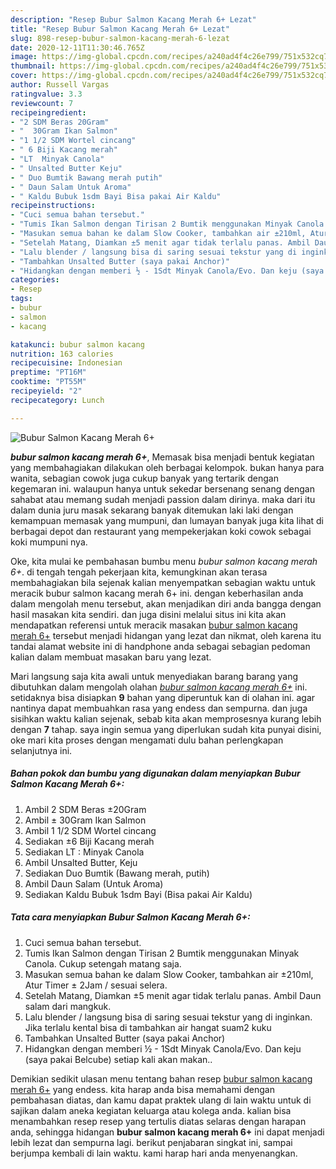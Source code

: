 ```yaml
---
description: "Resep Bubur Salmon Kacang Merah 6+ Lezat"
title: "Resep Bubur Salmon Kacang Merah 6+ Lezat"
slug: 898-resep-bubur-salmon-kacang-merah-6-lezat
date: 2020-12-11T11:30:46.765Z
image: https://img-global.cpcdn.com/recipes/a240ad4f4c26e799/751x532cq70/bubur-salmon-kacang-merah-6-foto-resep-utama.jpg
thumbnail: https://img-global.cpcdn.com/recipes/a240ad4f4c26e799/751x532cq70/bubur-salmon-kacang-merah-6-foto-resep-utama.jpg
cover: https://img-global.cpcdn.com/recipes/a240ad4f4c26e799/751x532cq70/bubur-salmon-kacang-merah-6-foto-resep-utama.jpg
author: Russell Vargas
ratingvalue: 3.3
reviewcount: 7
recipeingredient:
- "2 SDM Beras 20Gram"
- "  30Gram Ikan Salmon"
- "1 1/2 SDM Wortel cincang"
- " 6 Biji Kacang merah"
- "LT  Minyak Canola"
- " Unsalted Butter Keju"
- " Duo Bumtik Bawang merah putih"
- " Daun Salam Untuk Aroma"
- " Kaldu Bubuk 1sdm Bayi Bisa pakai Air Kaldu"
recipeinstructions:
- "Cuci semua bahan tersebut."
- "Tumis Ikan Salmon dengan Tirisan 2 Bumtik menggunakan Minyak Canola. Cukup setengah matang saja."
- "Masukan semua bahan ke dalam Slow Cooker, tambahkan air ±210ml, Atur Timer ± 2Jam / sesuai selera."
- "Setelah Matang, Diamkan ±5 menit agar tidak terlalu panas. Ambil Daun salam dari mangkuk."
- "Lalu blender / langsung bisa di saring sesuai tekstur yang di inginkan. Jika terlalu kental bisa di tambahkan air hangat suam2 kuku"
- "Tambahkan Unsalted Butter (saya pakai Anchor)"
- "Hidangkan dengan memberi ½ - 1Sdt Minyak Canola/Evo. Dan keju (saya pakai Belcube) setiap kali akan makan.."
categories:
- Resep
tags:
- bubur
- salmon
- kacang

katakunci: bubur salmon kacang 
nutrition: 163 calories
recipecuisine: Indonesian
preptime: "PT16M"
cooktime: "PT55M"
recipeyield: "2"
recipecategory: Lunch

---
```



![Bubur Salmon Kacang Merah 6+](https://img-global.cpcdn.com/recipes/a240ad4f4c26e799/751x532cq70/bubur-salmon-kacang-merah-6-foto-resep-utama.jpg)

<b><i>bubur salmon kacang merah 6+</i></b>, Memasak bisa menjadi bentuk kegiatan yang membahagiakan dilakukan oleh berbagai kelompok. bukan hanya para wanita, sebagian cowok juga cukup banyak yang tertarik dengan kegemaran ini. walaupun hanya untuk sekedar bersenang senang dengan sahabat atau memang sudah menjadi passion dalam dirinya. maka dari itu dalam dunia juru masak sekarang banyak ditemukan laki laki dengan kemampuan memasak yang mumpuni, dan lumayan banyak juga kita lihat di berbagai depot dan restaurant yang mempekerjakan koki cowok sebagai koki mumpuni nya.

Oke, kita mulai ke pembahasan bumbu menu <i>bubur salmon kacang merah 6+</i>. di tengah tengah pekerjaan kita, kemungkinan akan terasa membahagiakan bila sejenak kalian menyempatkan sebagian waktu untuk meracik bubur salmon kacang merah 6+ ini. dengan keberhasilan anda dalam mengolah menu tersebut, akan menjadikan diri anda bangga dengan hasil masakan kita sendiri. dan juga disini melalui situs ini kita akan mendapatkan referensi untuk meracik masakan <u>bubur salmon kacang merah 6+</u> tersebut menjadi hidangan yang lezat dan nikmat, oleh karena itu tandai alamat website ini di handphone anda sebagai sebagian pedoman kalian dalam membuat masakan baru yang lezat.




Mari langsung saja kita awali untuk menyediakan barang barang yang dibutuhkan dalam mengolah olahan <u><i>bubur salmon kacang merah 6+</i></u> ini. setidaknya bisa disiapkan <b>9</b> bahan yang diperuntuk kan di olahan ini. agar nantinya dapat membuahkan rasa yang endess dan sempurna. dan juga sisihkan waktu kalian sejenak, sebab kita akan memprosesnya kurang lebih dengan <b>7</b> tahap. saya ingin semua yang diperlukan sudah kita punyai disini, oke mari kita proses dengan mengamati dulu bahan perlengkapan selanjutnya ini.

<!--inarticleads1-->

##### Bahan pokok dan bumbu yang digunakan dalam menyiapkan Bubur Salmon Kacang Merah 6+:

1. Ambil 2 SDM Beras ±20Gram
1. Ambil  ± 30Gram Ikan Salmon
1. Ambil 1 1/2 SDM Wortel cincang
1. Sediakan  ±6 Biji Kacang merah
1. Sediakan LT : Minyak Canola
1. Ambil  Unsalted Butter, Keju
1. Sediakan  Duo Bumtik (Bawang merah, putih)
1. Ambil  Daun Salam (Untuk Aroma)
1. Sediakan  Kaldu Bubuk 1sdm Bayi (Bisa pakai Air Kaldu)




<!--inarticleads2-->

##### Tata cara menyiapkan Bubur Salmon Kacang Merah 6+:

1. Cuci semua bahan tersebut.
1. Tumis Ikan Salmon dengan Tirisan 2 Bumtik menggunakan Minyak Canola. Cukup setengah matang saja.
1. Masukan semua bahan ke dalam Slow Cooker, tambahkan air ±210ml, Atur Timer ± 2Jam / sesuai selera.
1. Setelah Matang, Diamkan ±5 menit agar tidak terlalu panas. Ambil Daun salam dari mangkuk.
1. Lalu blender / langsung bisa di saring sesuai tekstur yang di inginkan. Jika terlalu kental bisa di tambahkan air hangat suam2 kuku
1. Tambahkan Unsalted Butter (saya pakai Anchor)
1. Hidangkan dengan memberi ½ - 1Sdt Minyak Canola/Evo. Dan keju (saya pakai Belcube) setiap kali akan makan..




Demikian sedikit ulasan menu tentang bahan resep <u>bubur salmon kacang merah 6+</u> yang endess. kita harap anda bisa memahami dengan pembahasan diatas, dan kamu dapat praktek ulang di lain waktu untuk di sajikan dalam aneka kegiatan keluarga atau kolega anda. kalian bisa menambahkan resep resep yang tertulis diatas selaras dengan harapan anda, sehingga hidangan <b>bubur salmon kacang merah 6+</b> ini dapat menjadi lebih lezat dan sempurna lagi. berikut penjabaran singkat ini, sampai berjumpa kembali di lain waktu. kami harap hari anda menyenangkan.
